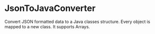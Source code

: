 # JsonToJavaConverter
Convert JSON formatted data to a Java classes structure. Every object is mapped to a new class. It supports Arrays.
